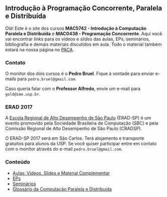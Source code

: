 ## Introdução à Programação Concorrente, Paralela e Distribuída

Olá! Este é o site dos cursos **MAC5742 - Introdução à Computação Paralela e Distribuída** e **MAC0438 - Programação Concorrente**. Aqui você
vai encontrar *links* para os vídeos e *slides* das aulas, EPs, seminários, bibliografia e demais materiais discutidos em aula. Todo o material
também estará na nossa página no [PACA](http://paca.ime.usp.br).

### Contato

O monitor dos dois cursos é o **Pedro Bruel**. Fique à vontade para enviar e-mails para `pedro.bruel@gmail.com`.

Caso queria falar com o **Professor Alfredo**, envie um e-mail para `gold@ime.usp.br`.

### ERAD 2017

A [Escola Regional de Alto Desempenho de São Paulo](http://www.erad-sp.org)
(ERAD-SP) é um evento promovido pela Sociedade Brasileira de Computação (SBC) e
pela Comissão Regional de Alto Desempenho de São Paulo (CRADSP).

O ERAD-SP 2017 será em São Carlos. Terá alojamento e transporte gratuitos
para alunos da USP. Se você quiser participar entre em contato com o monitor
através do e-mail `pedro.bruel@gmail.com`.

### Conteúdo

- [Aulas: Vídeos, Slides e Material Complementar](./aulas.html)
- [EPs](./eps.html)
- [Seminários](./seminarios.html)
- [Glossário da Computação Paralela e Distribuída](./glossario.html)
